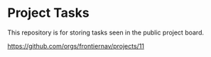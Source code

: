 # Project Tasks

This repository is for storing tasks seen in the public project board.

https://github.com/orgs/frontiernav/projects/11
